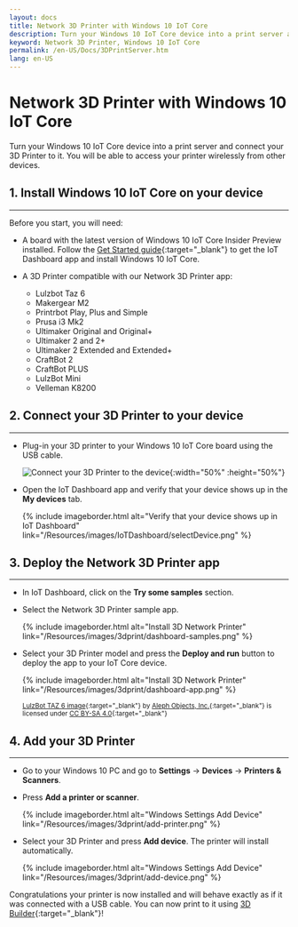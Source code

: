 ```yaml
---
layout: docs
title: Network 3D Printer with Windows 10 IoT Core
description: Turn your Windows 10 IoT Core device into a print server and connect your 3D Printer to it. You will be able to access your printer wirelessly from other devices.
keyword: Network 3D Printer, Windows 10 IoT Core
permalink: /en-US/Docs/3DPrintServer.htm
lang: en-US
---
```


# Network 3D Printer with Windows 10 IoT Core

Turn your Windows 10 IoT Core device into a print server and connect your 3D Printer to it. You will be able to access your printer wirelessly from other devices.

## 1. Install Windows 10 IoT Core on your device
___
Before you start, you will need:

* A board with the latest version of Windows 10 IoT Core Insider Preview installed. Follow the [Get Started guide]({{site.baseurl}}/{{page.lang}}/GetStarted){:target="_blank"} to get the IoT Dashboard app and install Windows 10 IoT Core.
* A 3D Printer compatible with our Network 3D Printer app:

    * Lulzbot Taz 6
    * Makergear M2
    * Printrbot Play, Plus and Simple
    * Prusa i3 Mk2
    * Ultimaker Original and Original+
    * Ultimaker 2 and 2+
    * Ultimaker 2 Extended and Extended+
    * CraftBot 2
    * CraftBot PLUS
    * LulzBot Mini
    * Velleman K8200

## 2. Connect your 3D Printer to your device
___
* Plug-in your 3D printer to your Windows 10 IoT Core board using the USB cable.

    ![Connect your 3D Printer to the device]({{site.baseurl}}/Resources/images/3dprint/connect-3d-printer.png){:width="50%" :height="50%"}

* Open the IoT Dashboard app and verify that your device shows up in the **My devices** tab.

    {% include imageborder.html alt="Verify that your device shows up in IoT Dashboard" link="/Resources/images/IoTDashboard/selectDevice.png" %}
## 3. Deploy the Network 3D Printer app
___
* In IoT Dashboard, click on the **Try some samples** section.
* Select the Network 3D Printer sample app.

   {% include imageborder.html alt="Install 3D Network Printer" link="/Resources/images/3dprint/dashboard-samples.png" %}

* Select your 3D Printer model and press the **Deploy and run** button to deploy the app to your IoT Core device. 

    {% include imageborder.html alt="Install 3D Network Printer" link="/Resources/images/3dprint/dashboard-app.png" %}

    <sub>[LulzBot TAZ 6 image](http://devel.lulzbot.com/TAZ/Olive/photos/TAZ_6_Angle_Rock2pus_transparent.png){:target="_blank"} by [Aleph Objects, Inc.](https://www.alephobjects.com/){:target="_blank"} is licensed under [CC BY-SA 4.0](https://creativecommons.org/licenses/by-sa/4.0/){:target="_blank"}</sub>
    
## 4. Add your 3D Printer
___
* Go to your Windows 10 PC and go to **Settings** -> **Devices** -> **Printers & Scanners**.
* Press **Add a printer or scanner**.

     {% include imageborder.html alt="Windows Settings Add Device" link="/Resources/images/3dprint/add-printer.png" %}

* Select your 3D Printer and press **Add device**. The printer will install automatically.

     {% include imageborder.html alt="Windows Settings Add Device" link="/Resources/images/3dprint/add-device.png" %}

Congratulations your printer is now installed and will behave exactly as if it was connected with a USB cable.
You can now print to it using [3D Builder](https://msdn.microsoft.com/windows/hardware/mt561568.aspx){:target="_blank"}!
